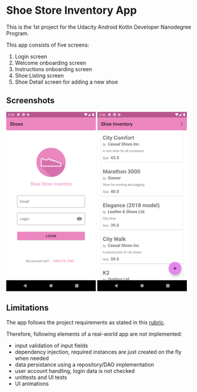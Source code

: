 # Shoe Store Inventory App

This is the 1st project for the Udacity Android Kotlin Developer Nanodegree Program.

This app consists of five screens:

1. Login screen
2. Welcome onboarding screen
3. Instructions onboarding screen
4. Shoe Listing screen
5. Shoe Detail screen for adding a new shoe


## Screenshots

<img src="https://raw.githubusercontent.com/jploz/android-nd-shoe-store/main/Screenshot_1611408895.png" width="240"/>

<img src="https://raw.githubusercontent.com/jploz/android-nd-shoe-store/main/Screenshot_1611408971.png" width="240"/>


## Limitations

The app follows the project requirements as stated in this [rubric](https://review.udacity.com/#!/rubrics/2849/view).

Therefore, following elements of a real-world app are not implemented:

- input validation of input fields
- dependency injection, required instances are just created on the fly when needed
- data persistance using a repository/DAO implementation
- user account handling, login data is not checked
- unittests and UI tests
- UI animations
 